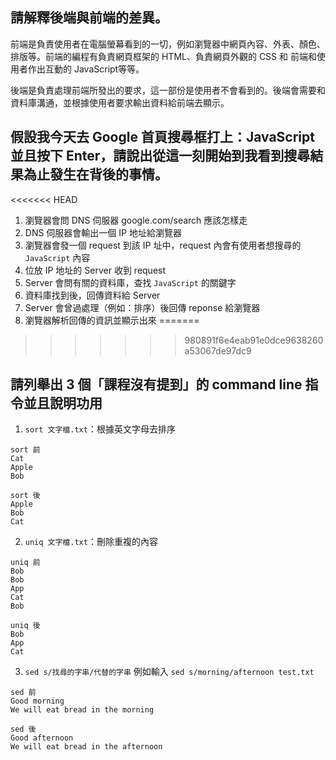 ## 請解釋後端與前端的差異。
前端是負責使用者在電腦螢幕看到的一切，例如瀏覽器中網頁內容、外表、顏色、排版等。前端的編程有負責網頁框架的 HTML、負責網頁外觀的 CSS 和 前端和使用者作出互動的 JavaScript等等。

後端是負責處理前端所發出的要求，這一部份是使用者不會看到的。後端會需要和資料庫溝通，並根據使用者要求輸出資料給前端去顯示。

## 假設我今天去 Google 首頁搜尋框打上：JavaScript 並且按下 Enter，請說出從這一刻開始到我看到搜尋結果為止發生在背後的事情。
<<<<<<< HEAD
1. 瀏覽器會問 DNS 伺服器 google.com/search 應該怎樣走
2. DNS 伺服器會輸出一個 IP 地址給瀏覽器
3. 瀏覽器會發一個 request 到該 IP 址中，request 內會有使用者想搜尋的 `JavaScript` 內容
4. 位放 IP 地址的 Server 收到 request
5. Server 會問有關的資料庫，查找 `JavaScript` 的關鍵字
6. 資料庫找到後，回傳資料給 Server
7. Server 會曾過處理（例如：排序）後回傳 reponse 給瀏覽器
8. 瀏覽器解析回傳的資訊並顯示出來
=======
>>>>>>> 980891f6e4eab91e0dce9638260a53067de97dc9

## 請列舉出 3 個「課程沒有提到」的 command line 指令並且說明功用
1. `sort 文字檔.txt`：根據英文字母去排序

```
sort 前
Cat
Apple
Bob

sort 後
Apple 
Bob
Cat
```
2. `uniq 文字檔.txt`：刪除重複的內容
```
uniq 前
Bob
Bob
App
Cat
Bob

uniq 後
Bob
App
Cat
```

3. `sed s/找尋的字串/代替的字串`
例如輸入 `sed s/morning/afternoon test.txt`
```
sed 前
Good morning
We will eat bread in the morning

sed 後
Good afternoon
We will eat bread in the afternoon
```